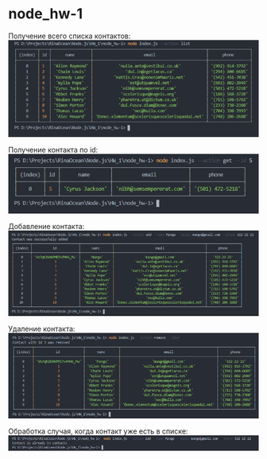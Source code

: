 # node_hw-1

Получение всего списка контактов:
![alt text](screenshots/Screenshot_24.png)

Получение контакта по id:
![alt text](screenshots/Screenshot_25.png)

Добавление контакта:
![alt text](screenshots/Screenshot_26.png)

Удаление контакта:
![alt text](screenshots/Screenshot_27.png)

Обработка случая, когда контакт уже есть в списке:
![alt text](screenshots/Screenshot_28.png)
